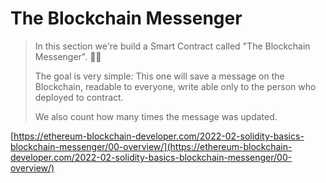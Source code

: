 # The Blockchain Messenger

> In this section we're build a Smart Contract called "The Blockchain Messenger". 💪🏻
>
> The goal is very simple: This one will save a message on the Blockchain, readable to everyone, write able only to the person who deployed to contract.
>
> We also count how many times the message was updated.

[https://ethereum-blockchain-developer.com/2022-02-solidity-basics-blockchain-messenger/00-overview/](https://ethereum-blockchain-developer.com/2022-02-solidity-basics-blockchain-messenger/00-overview/)
